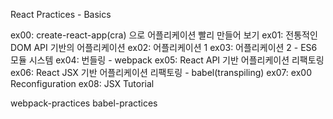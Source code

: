 React Practices - Basics

ex00: create-react-app(cra) 으로 어플리케이션 빨리 만들어 보기
ex01: 전통적인 DOM API 기반의 어플리케이션
ex02: 어플리케이션 1
ex03: 어플리케이션 2 - ES6 모듈 시스템
ex04: 번들링 - webpack
ex05: React API 기반 어플리케이션 리팩토링
ex06: React JSX 기반 어플리케이션 리팩토링 - babel(transpiling)
ex07: ex00 Reconfiguration
ex08: JSX Tutorial

webpack-practices
babel-practices
